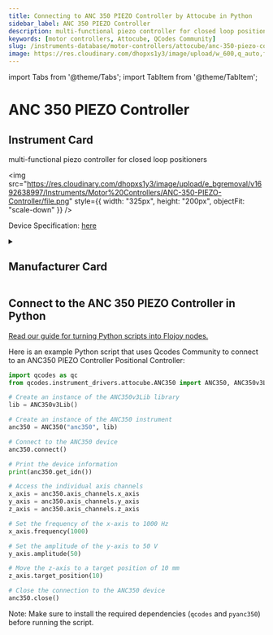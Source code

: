 ```yaml
---
title: Connecting to ANC 350 PIEZO Controller by Attocube in Python
sidebar_label: ANC 350 PIEZO Controller
description: multi-functional piezo controller for closed loop positioners
keywords: [motor controllers, Attocube, QCodes Community]
slug: /instruments-database/motor-controllers/attocube/anc-350-piezo-controller
image: https://res.cloudinary.com/dhopxs1y3/image/upload/w_600,q_auto,f_auto/e_bgremoval/v1692638997/Instruments/Motor%20Controllers/ANC-350-PIEZO-Controller/file.jpg
---
```


import Tabs from '@theme/Tabs';
import TabItem from '@theme/TabItem';

# ANC 350 PIEZO Controller

## Instrument Card

<div className="flex">

<div>

multi-functional piezo controller for closed loop positioners

</div>

<img src="https://res.cloudinary.com/dhopxs1y3/image/upload/e_bgremoval/v1692638997/Instruments/Motor%20Controllers/ANC-350-PIEZO-Controller/file.png" style={{ width: "325px", height: "200px", objectFit: "scale-down" }} />

</div>

<div className="flex text-center">

<p>Device Specification: <a target="\_blank" href="https://www.attocube.com/downloads/anc350-piezo-motion-und-readout-controller.pdf">here</a></p>

</div>

<details style={{ marginTop: "15px"}}>
<summary><h2>Manufacturer Card</h2></summary>

<img src="https://res.cloudinary.com/dhopxs1y3/image/upload/v1692806147/Instruments/Vendor%20Logos/Attocube.png" style={{ width: "100%", height: "170px",objectFit: "scale-down" }} />

**Attocube** is a leading pioneer for nanotechnology solutions in precision motion and nanopositioning applications, cryogenic microscopy,.

<ul>
  <li>Headquarters: Germany</li>
  <li>Yearly Revenue (millions, USD): 14.0</li>
  <li>Vendor Website: <a href="https://www.attocube.com/en">here</a></li>
</ul>
</details>

## Connect to the ANC 350 PIEZO Controller in Python

[Read our guide for turning Python scripts into Flojoy nodes.](https://docs.flojoy.ai/custom-nodes/creating-custom-node/)
<Tabs>
<TabItem value="QCodes Community" label="QCodes Community">

Here is an example Python script that uses Qcodes Community to connect to an ANC350 PIEZO Controller Positional Controller:

```python
import qcodes as qc
from qcodes.instrument_drivers.attocube.ANC350 import ANC350, ANC350v3Lib

# Create an instance of the ANC350v3Lib library
lib = ANC350v3Lib()

# Create an instance of the ANC350 instrument
anc350 = ANC350("anc350", lib)

# Connect to the ANC350 device
anc350.connect()

# Print the device information
print(anc350.get_idn())

# Access the individual axis channels
x_axis = anc350.axis_channels.x_axis
y_axis = anc350.axis_channels.y_axis
z_axis = anc350.axis_channels.z_axis

# Set the frequency of the x-axis to 1000 Hz
x_axis.frequency(1000)

# Set the amplitude of the y-axis to 50 V
y_axis.amplitude(50)

# Move the z-axis to a target position of 10 mm
z_axis.target_position(10)

# Close the connection to the ANC350 device
anc350.close()
```

Note: Make sure to install the required dependencies (`qcodes` and `pyanc350`) before running the script.

</TabItem>
</Tabs>